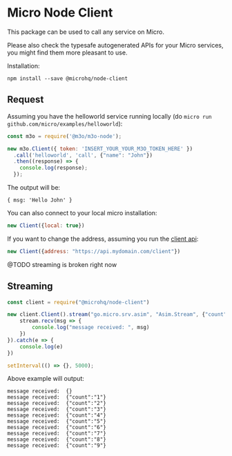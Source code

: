 Micro Node Client
===

This package can be used to call any service on Micro.

Please also check the typesafe autogenerated APIs for your Micro services, you might find them more pleasant to use.

Installation:
```
npm install --save @microhq/node-client
```

## Request
Assuming you have the helloworld service running locally (do `micro run github.com/micro/examples/helloworld`):

```js
const m3o = require('@m3o/m3o-node');

new m3o.Client({ token: 'INSERT_YOUR_YOUR_M3O_TOKEN_HERE' })
  .call('helloworld', 'call', {"name": "John"})
  .then((response) => {
    console.log(response);
  });
```

The output will be:
```
{ msg: 'Hello John' }
```

You can also connect to your local micro installation:

```js
new Client({local: true})
```

If you want to change the address, assuming you run the [client api](https://github.com/micro/services/tree/master/client):


```js
new Client({address: "https://api.mydomain.com/client"})
```

@TODO streaming is broken right now

## Streaming

```js
const client = require("@microhq/node-client")

new client.Client().stream("go.micro.srv.asim", "Asim.Stream", {"count": 10}).then(stream => {
	stream.recv(msg => {
		console.log("message received: ", msg)
	})
}).catch(e => {
	console.log(e)
})

setInterval(() => {}, 5000);

```

Above example will output:

```shell
message received:  {}
message received:  {"count":"1"}
message received:  {"count":"2"}
message received:  {"count":"3"}
message received:  {"count":"4"}
message received:  {"count":"5"}
message received:  {"count":"6"}
message received:  {"count":"7"}
message received:  {"count":"8"}
message received:  {"count":"9"}
```

